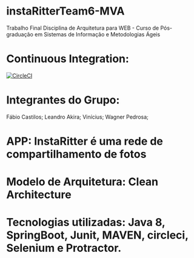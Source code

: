 # instaRitterTeam6-MVA
  Trabalho Final Disciplina de Arquitetura para WEB - Curso de Pós-graduação em Sistemas de Informação e Metodologias Ágeis
  
# Continuous Integration:

[![CircleCI](https://circleci.com/gh/tasima-uniritter/instaRitterTeam6-MVA.svg?style=svg)](https://circleci.com/gh/tasima-uniritter/instaRitterTeam6-MVA)  

# Integrantes do Grupo:

  Fábio Castilos;
  Leandro Akira;
  Vinícius;
  Wagner Pedrosa;

# APP: InstaRitter é uma rede de compartilhamento de fotos 

# Modelo de Arquitetura: Clean Architecture 

# Tecnologias utilizadas: Java 8, SpringBoot, Junit, MAVEN, circleci, Selenium e Protractor.
